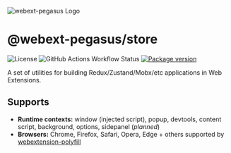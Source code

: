 ![webext-pegasus Logo](https://github.com/StyleT/webext-pegasus/blob/main/assets/logo.png?raw=true)

# @webext-pegasus/store

![License](https://badgen.net/github/license/StyleT/webext-pegasus)
![GitHub Actions Workflow Status](https://img.shields.io/github/actions/workflow/status/StyleT/webext-pegasus/ci.yml?branch=main)
[![Package version](https://badgen.net/npm/v/@webext-pegasus%2Fstore)](https://www.npmjs.com/package/@webext-pegasus/store)

A set of utilities for building Redux/Zustand/Mobx/etc applications in Web Extensions.

## Supports

* **Runtime contexts:** window (injected script), popup, devtools, content script, background, options, sidepanel (_planned_)
* **Browsers:** Chrome, Firefox, Safari, Opera, Edge + others supported by [webextension-polyfill](https://github.com/mozilla/webextension-polyfill)
